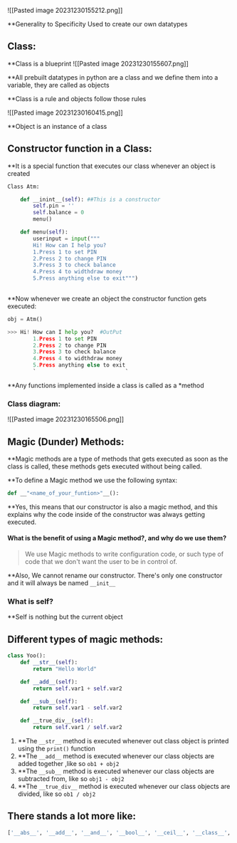 ![[Pasted image 20231230155212.png]]

**Generality to Specificity
Used to create our own datatypes 

## Class:

**Class is a blueprint
![[Pasted image 20231230155607.png]]

**All prebuilt datatypes in python are a class
and we define them into a variable, they are called as objects

**Class is a rule and objects follow those rules

![[Pasted image 20231230160415.png]]

**Object is an instance of a class

## Constructor function in a Class:

**It is a special function that executes our class whenever an object is created

```python
Class Atm:

	def __inint__(self): ##This is a constructor
		self.pin = ''
		self.balance = 0
		menu()

	def menu(self):
		userinput = input("""
		Hi! How can I help you?
		1.Press 1 to set PIN
		2.Press 2 to change PIN
		3.Press 3 to check balance
		4.Press 4 to widthdraw money
		5.Press anything else to exit""")
	
```

**Now whenever we create an object the constructor function gets executed:

```python
obj = Atm()

>>> Hi! How can I help you?  #OutPut
		1.Press 1 to set PIN
		2.Press 2 to change PIN
		3.Press 3 to check balance
		4.Press 4 to widthdraw money
		5.Press anything else to exit
		`                            `
```

**Any functions implemented inside a class is called as a *method

### Class diagram:
![[Pasted image 20231230165506.png]]
## Magic (Dunder) Methods:

**Magic methods are a type of methods that gets executed as soon as the class is called,
these methods gets executed without being called.

**To define a Magic method we use the following syntax:
```python
def __"<name_of_your_funtion>"__():
```

**Yes, this means that our constructor is also a magic method, and this explains why the code inside of the constructor was always getting executed.

#### What is the benefit of using a Magic method?, and why do we use them?

>We use Magic methods to write configuration code, or such type of code that we don't want the user to be in control of.

**Also, We cannot rename our constructor. There's only one constructor and it will always be named `__init__`

### What is self?

**Self is nothing but the current object

## Different types of magic methods:

```python
class Yoo():
	def __str__(self):
		return "Hello World"

	def __add__(self):
		return self.var1 + self.var2

	def __sub__(self):
		return self.var1 - self.var2

	def __true_div__(self):
		return self.var1 / self.var2
```

1. **The `__str__` method is executed whenever out class object is printed using the `print()` function
2. **The `__add__` method is executed whenever our class objects are added together ,like so `ob1 + obj2`
3. **The `__sub__` method is executed whenever our class objects are subtracted from, like so `obj1 - obj2`
4. **The `__true_div__` method is executed whenever our class objects are divided, like so `ob1 / obj2`

## There stands a lot more like:

```python
['__abs__', '__add__', '__and__', '__bool__', '__ceil__', '__class__', '__delattr__', '__dir__', '__divmod__', '__doc__', '__eq__', '__float__', '__floor__', '__floordiv__', '__format__', '__ge__', '__getattribute__', '__getnewargs__', '__getstate__', '__gt__', '__hash__', '__index__', '__init__', '__init_subclass__', '__int__', '__invert__', '__le__', '__lshift__', '__lt__', '__mod__', '__mul__', '__ne__', '__neg__', '__new__', '__or__', '__pos__', '__pow__', '__radd__', '__rand__', '__rdivmod__', '__reduce__', '__reduce_ex__', '__repr__', '__rfloordiv__', '__rlshift__', '__rmod__', '__rmul__', '__ror__', '__round__', '__rpow__', '__rrshift__', '__rshift__', '__rsub__', '__rtruediv__', '__rxor__', '__setattr__', '__sizeof__', '__str__', '__sub__', '__subclasshook__', '__truediv__', '__trunc__', '__xor__', 'as_integer_ratio', 'bit_count', 'bit_length', 'conjugate', 'denominator', 'from_bytes', 'imag', 'numerator', 'real', 'to_bytes']
```

